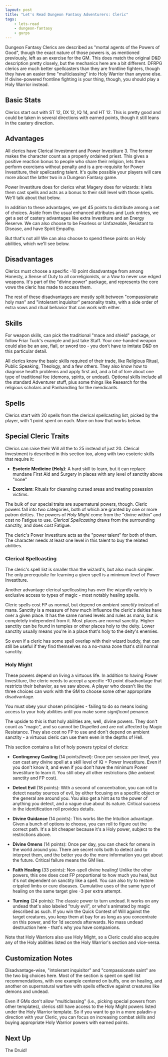 ```yaml
---
layout: post
title: "Let's Read Dungeon Fantasy Adventurers: Cleric"
tags:
    - lets-read
    - dungeon-fantasy
    - gurps
---
```


Dungeon Fantasy Clerics are described as "mortal agents of the Powers of Good",
though the exact nature of those powers is, as mentioned previously, left as an
exercise for the GM. This does match the original D&D description pretty
closely, but the mechanics here are a bit different. DFRPG clerics are much
better spellcasters than they are frontline fighters, though they have an easier
time "multiclassing" into Holy Warrior than anyone else. If divine-powered
frontline fighting is your thing, though, you should play a Holy Warrior
instead.


## Basic Stats

Clerics start out with ST 12, DX 12, IQ 14, and HT 12. This is pretty good and
could be taken in several directions with earned points, though it still leans
in the castery direction.

## Advantages

All clerics have Clerical Investment and Power Investiture 3. The former makes
the character count as a properly ordained priest. This gives a positive
reaction bonus to people who share their religion, lets them perform exorcisms
without penalty and is a pre-requisite for Power Investiture, their spellcasting
talent. It's quite possible your players will care more about the latter two in
a Dungeon Fantasy game.

Power Investiture does for clerics what Magery does for wizards: it lets them
cast spells and acts as a bonus to their skill level with those spells. We'll
talk about that below.

In addition to these advantages, we get 45 points to distribute among a set of
choices. Aside from the usual enhanced attributes and Luck entries, we get a set
of castery advantages like extra Investiture and an Energy Reserve. We can also
choose to be Fearless or Unfazeable, Resistant to Disease, and have Spirit
Empathy.

But that's not all! We can also choose to spend these points on Holy abilities,
which we'll see below.

## Disadvantages

Clerics must choose a specific -10 point disadvantage from among Honesty, a
Sense of Duty to all correligionists, or a Vow to never use edged weapons. It's
part of the "divine power" package, and represents the core vows the cleric has
made to access them.

The rest of these disadvantages are mostly split between "compassionate holy
man" and "intolerant inquisitor" personality traits, with a side order of extra
vows and ritual behavior that can work with either.

## Skills

For weapon skills, can pick the traditional "mace and shield" package, or follow
Friar Tuck's example and just take Staff. Your one-handed weapon could also be
an axe, flail, or sword too - you don't have to imitate D&D on this particular
detail.

All clerics know the basic skills required of their trade, like Religious
Ritual, Public Speaking, Theology, and a few others. They also know how to
diagnose health problems and apply first aid, and a bit of lore about one type
of traditional foe (demons, spirits, or undead). Optional skills include all the
standard Adventurer stuff, plus some things like Research for the religious
scholars and Panhandling for the mendicants.

## Spells

Clerics start with 20 spells from the clerical spellcasting list, picked by the
player, with 1 point spent on each. More on how that works below.

## Special Cleric Traits

Clerics can raise their Will all the to 25 instead of just 20. Clerical
Investment is described in this section too, along with two esoteric skills that
require it:

- **Esoteric Medicine (Holy)**: A hard skill to learn, but it can replace
  mundane First Aid and Surgery in places with any level of sanctity above
  "none"

- **Exorcism**: Rituals for cleansing cursed areas and treating posession
  victims.


The bulk of our special traits are supernatural powers, though. Cleric powers
fall into two categories, both of which are granted by one or more patron
deities. The powers of _Holy Might_ come from the "divine within" and cost no
Fatigue to use. _Clerical Spellcasting_ draws from the surrounding sanctity, and
does cost Fatigue.

The cleric's Power Investiture acts as the "power talent" for both of them. The
character needs at least one level in this talent to buy the related abilities.

### Clerical Spellcasting

The cleric's spell list is smaller than the wizard's, but also much
simpler. The only prerequisite for learning a given spell is a minimum level of
Power Investiture.

Another advantage clerical spellcasting has over the wizardly variety is
exclusive access to types of magic - most notably healing spells.

Cleric spells cost FP as normal, but depend on _ambient sanctity_ instead of
mana. Sanctity is a measure of how much influence the cleric's deities have over
a given place. It has the same named levels and rules as mana, but is completely
independent from it. Most places are normal sanctity. Higher sanctity can be
found in temples or other places holy to the deity. Lower sanctity usually means
you're in a place that's holy to the deity's enemies.

So even if a cleric has some spell overlap with their wizard buddy, that can
still be useful if they find themselves no a no-mana zone that's still normal
sanctity.

### Holy Might

These powers depend on living a virtuous life. In addition to having Power
Investiture, the cleric needs to accept a specific -10 point disadvantage that
restricts their behavior, as we saw above. A player who doesn't like the three
choices can work with the GM to choose some other appropriate disadvantage.

You must obey your chosen principles - failing to do so means losing access to
your holy abilities until you make some _significant_ penance.

The upside to this is that holy abilities are, well, divine powers. They don't
count as "magic", and so cannot be Dispelled and are not affected by Magic
Resistance. They also cost no FP to use and don't depend on ambient sanctity - a
virtuous cleric can use them even in the depths of Hell.

This section contains a list of holy powers typical of clerics:

- **Contingency Casting** (14 points/level): Once per session per level, you can
  cast any divine spell at a skill level of IQ + Power Investiture. Even if you
  don't know it, and even if you don't have the minimum Power Investiture to
  learn it. You still obey all other restrictions (like ambient sanctity and FP
  cost).

- **Detect Evil** (18 points): With a second of concentration, you can roll to
  detect nearby sources of evil, by either focusing on a specific object or the
  general are around you. You also get a hint as to the power of anything you
  detect, and a vague clue about its nature. Critical success in the
  identification roll provides details.

- **Divine Guidance** (14 points): This works like the Intuition
  advantage. Given a bunch of options to choose, you can roll to figure out the
  correct path. It's a bit cheaper because it's a Holy power, subject to the
  restrictions above.

- **Divine Omens** (14 points): Once per day, you can check for omens in the
  world around you. There are secret rolls both to detect and to interpret them,
  and the better you do the more information you get about the future. Critical
  failure means the GM lies.

- **Faith Healing** (33 points): Non-spell divine healing! Unlike the other
  powers, this one does cost FP proportional to how much you heal, but it's not
  dependent on sanctity like a spell. You can also try to restore crippled limbs
  or cure diseases. Cumulative uses of the same type of healing on the same
  target give -3 per extra attempt.

- **Turning** (24 points): The classic power to turn undead. It works on any
  undead that's also labeled "truly evil", or who's animated by magic described
  as such. If you win the Quick Contest of Will against the target creatures,
  you keep them at bay for as long as you concentrate on this power, and for 1d
  seconds afterwards. No mass undead destruction here - that's why you have
  companions.

Note that Holy Warriors also use Holy Might, so a Cleric could also acquire any
of the Holy abilities listed on the Holy Warrior's section and vice-versa.

## Customization Notes

Disadvantage-wise, "intolerant inquisitor" and "compassionate saint" are the two
big choices here. Most of the section is spent on spell list recommendations,
with one example centered on buffs, one on healing, and another on supernatural
warfare with spells effective against creatures like demons and undead.

Even if GMs don't allow "multiclassing" (i.e., picking special powers from other
templates), clerics still have access to the Holy Might powers listed under the
Holy Warrior template. So if you want to go in a more paladin-y direction with
your Cleric, you can focus on increasing combat skills and buying appropriate
Holy Warrior powers with earned points.

## Next Up

The Druid!
